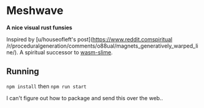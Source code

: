 # Meshwave
**A nice visual rust funsies**

Inspired by [u/houseofleft's post](https://www.reddit.comspiritual /r/proceduralgeneration/comments/o88ual/magnets_generatively_warped_line/). A spiritual successor to [wasm-slime](https://github.com/Exr0nProjects/wasm-slime).

## Running
`npm install` then `npm run start`

I can't figure out how to package and send this over the web..
